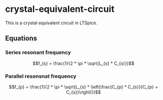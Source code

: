 # crystal-equivalent-circuit
This is a crystal equivalent circuit in LTSpice.

## Equations

### Series resonant frequency

$$f_{s} = \frac{1}{2 * \pi * \sqrt{L_{s} * C_{s}}}$$

### Parallel resonsnat frequency

$$f_{p} = \frac{1}{2 * \pi * \sqrt{L_{s} * \left(\frac{C_{p} * C_{s}}{C_{p} + C_{s}}\right)}}$$

